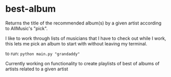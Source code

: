 # best-album
Returns the title of the recommended album(s) by a given artist according to AllMusic's "pick".

I like to work through lists of musicians that I have to check out while I work, this lets me pick an album to start with without leaving my terminal.

to run: `python main.py "grandaddy"`

Currently working on functionality to create playlists of best of albums of artists related to a given artist
